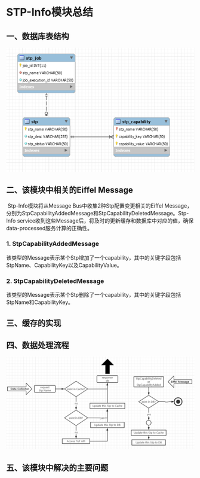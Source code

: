 # STP-Info模块总结

## 一、数据库表结构

![alt data-collector-db](./image/stp-info-db.png)

## 二、该模块中相关的Eiffel Message

​		Stp-Info模块将从Message Bus中收集2种Stp配置变更相关的Eiffel Message，分别为StpCapabilityAddedMessage和StpCapabilityDeletedMessage。Stp-Info service收到这些Message后，将及时的更新缓存和数据库中对应的值，确保data-processed服务计算的正确性。

### 1. StpCapabilityAddedMessage

​		该类型的Message表示某个Stp增加了一个capability，其中的关键字段包括StpName、CapabilityKey以及CapabilityValue。

### 2. StpCapabilityDeletedMessage

​		该类型的Message表示某个Stp删除了一个capability，其中的关键字段包括StpName和CapabilityKey。

## 三、缓存的实现

## 四、数据处理流程

![alt data-collector-db](./image/stp-info-flow.png)

## 五、该模块中解决的主要问题



